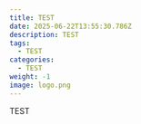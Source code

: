 ```yaml
---
title: TEST
date: 2025-06-22T13:55:30.786Z
description: TEST
tags:
  - TEST
categories:
  - TEST
weight: -1
image: logo.png
---
```

T﻿EST